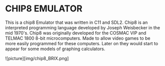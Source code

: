 # CHIP8 EMULATOR

This is a chip8 Emulator that was written in C11 and SDL2. Chip8 is an interpreted programming language
developed by Joseph Weisbecker in the mid 1970's. Chip8 was originally developed for the COSMAC VIP and
TELMAC 1800 8-bit microcomputers. Made to allow video games to be more easily programmed for these computers.
Later on they would start to appear for some models of graphing calculators.

![picture][img/chip8_BRIX.png]

